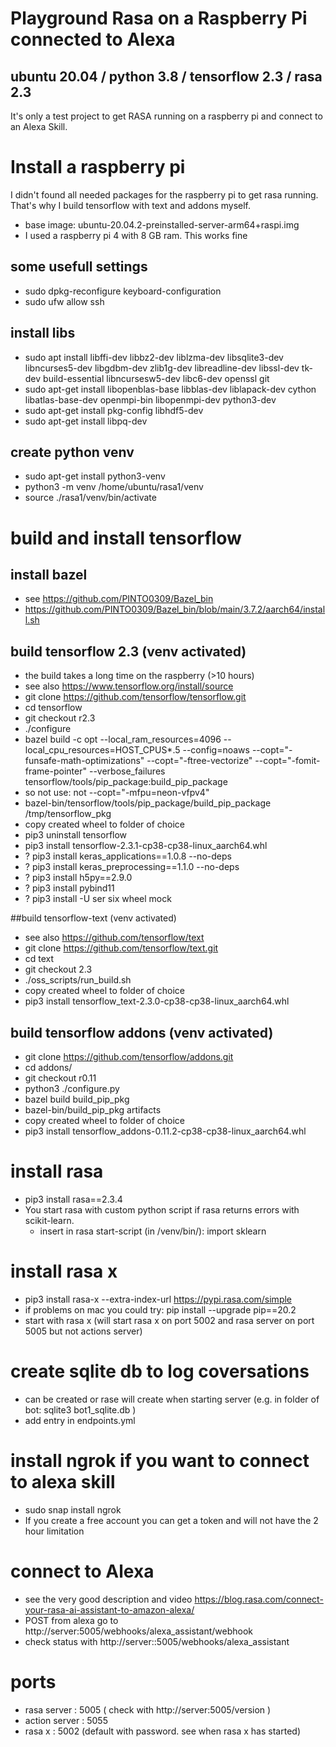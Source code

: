 # Playground Rasa on a Raspberry Pi connected to Alexa
## ubuntu 20.04 / python 3.8 / tensorflow 2.3 / rasa 2.3
It's only a test project to get RASA running on a raspberry pi and connect to an Alexa Skill.

# Install a raspberry pi
I didn't found all needed packages for the raspberry pi to get rasa running. That's why I build tensorflow with text and addons myself.

* base image: ubuntu-20.04.2-preinstalled-server-arm64+raspi.img
* I used a raspberry pi 4 with 8 GB ram. This works fine

## some usefull settings 
* sudo dpkg-reconfigure keyboard-configuration
* sudo ufw allow ssh

## install libs
* sudo apt install libffi-dev libbz2-dev liblzma-dev libsqlite3-dev libncurses5-dev libgdbm-dev zlib1g-dev libreadline-dev libssl-dev tk-dev build-essential 
libncursesw5-dev libc6-dev openssl git
* sudo apt-get install libopenblas-base libblas-dev liblapack-dev cython libatlas-base-dev openmpi-bin libopenmpi-dev python3-dev
* sudo apt-get install pkg-config libhdf5-dev
* sudo apt-get install libpq-dev

## create python venv
* sudo apt-get install python3-venv 
* python3 -m venv /home/ubuntu/rasa1/venv
* source ./rasa1/venv/bin/activate

# build and install tensorflow 
## install bazel 
* see https://github.com/PINTO0309/Bazel_bin
* https://github.com/PINTO0309/Bazel_bin/blob/main/3.7.2/aarch64/install.sh

## build tensorflow 2.3 (venv activated)
* the build takes a long time on the raspberry (>10 hours)
* see also https://www.tensorflow.org/install/source
* git clone https://github.com/tensorflow/tensorflow.git
* cd tensorflow
* git checkout r2.3
* ./configure
* bazel build -c opt --local_ram_resources=4096  --local_cpu_resources=HOST_CPUS*.5 --config=noaws --copt="-funsafe-math-optimizations" --copt="-ftree-vectorize" --copt="-fomit-frame-pointer" --verbose_failures tensorflow/tools/pip_package:build_pip_package
* so not use:  not --copt="-mfpu=neon-vfpv4"
* bazel-bin/tensorflow/tools/pip_package/build_pip_package /tmp/tensorflow_pkg
* copy created wheel to folder of choice
* pip3 uninstall tensorflow
* pip3 install tensorflow-2.3.1-cp38-cp38-linux_aarch64.whl
* ? pip3 install keras_applications==1.0.8 --no-deps
* ? pip3 install keras_preprocessing==1.1.0 --no-deps
* ? pip3 install h5py==2.9.0
* ? pip3 install pybind11
* ? pip3 install -U ser six wheel mock

##build tensorflow-text  (venv activated)
* see also https://github.com/tensorflow/text
* git clone https://github.com/tensorflow/text.git
* cd text
* git checkout 2.3
* ./oss_scripts/run_build.sh
* copy created wheel to folder of choice
* pip3 install  tensorflow_text-2.3.0-cp38-cp38-linux_aarch64.whl

## build tensorflow addons  (venv activated)
* git clone https://github.com/tensorflow/addons.git
* cd addons/
* git checkout r0.11
* python3 ./configure.py
* bazel build build_pip_pkg
* bazel-bin/build_pip_pkg artifacts
* copy created wheel to folder of choice
* pip3 install tensorflow_addons-0.11.2-cp38-cp38-linux_aarch64.whl 

# install rasa
* pip3 install rasa==2.3.4
* You start rasa with custom python script if rasa returns errors with scikit-learn. 
   * insert in rasa start-script (in /venv/bin/): import sklearn
  
# install rasa x
* pip3 install rasa-x --extra-index-url https://pypi.rasa.com/simple
* if problems on mac you could try: pip install --upgrade pip==20.2 
* start with rasa x (will start rasa x on port 5002 and rasa server on port 5005 but not actions server)

# create sqlite db to log coversations
* can be created or rase will create when starting server 
  (e.g. in folder of bot: sqlite3 bot1_sqlite.db )
* add entry in endpoints.yml

# install ngrok if you want to connect to alexa skill
* sudo snap install ngrok
* If you create a free account you can get a token and will not have the 2 hour limitation

# connect to Alexa
* see the very good description and video https://blog.rasa.com/connect-your-rasa-ai-assistant-to-amazon-alexa/
* POST from alexa go to http://server:5005/webhooks/alexa_assistant/webhook
* check status with http://server::5005/webhooks/alexa_assistant

# ports
* rasa server   : 5005 ( check with http://server:5005/version )
* action server : 5055
* rasa x        : 5002 (default with password. see when rasa x has started)
